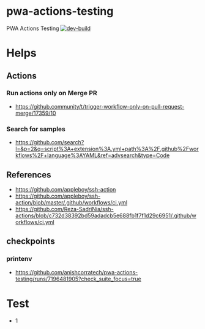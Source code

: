 # pwa-actions-testing
PWA Actions Testing
[![dev-build](https://github.com/anishcorratech/pwa-actions-testing/actions/workflows/dev-build.yml/badge.svg)](https://github.com/anishcorratech/pwa-actions-testing/actions/workflows/dev-build.yml) 

# Helps

## Actions 

### Run actions only on Merge PR

- https://github.community/t/trigger-workflow-only-on-pull-request-merge/17359/10

### Search for samples

- https://github.com/search?l=&p=2&q=script%3A+extension%3A.yml+path%3A%2F.github%2Fworkflows%2F+language%3AYAML&ref=advsearch&type=Code

## References

- https://github.com/appleboy/ssh-action
- https://github.com/appleboy/ssh-action/blob/master/.github/workflows/ci.yml
- https://github.com/Reza-SadriNia/ssh-actions/blob/c732d38392bd59adadcb5e688fb1f7f1d29c6951/.github/workflows/ci.yml

## checkpoints


### printenv

- https://github.com/anishcorratech/pwa-actions-testing/runs/7196481905?check_suite_focus=true

# Test

- 1
